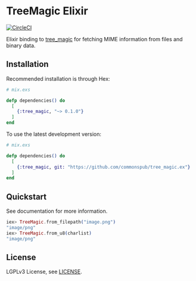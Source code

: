 # TreeMagic Elixir

[![CircleCI](https://circleci.com/gh/antoniskalou/tree_magic.ex.svg?style=svg)](https://circleci.com/gh/antoniskalou/tree_magic.ex)

Elixir binding to [tree_magic](https://github.com/aahancoc/tree_magic) for fetching 
MIME information from files and binary data.

## Installation

Recommended installation is through Hex:

```elixir
# mix.exs

defp dependencies() do
  [
    {:tree_magic, "~> 0.1.0"}
  ]
end
```

To use the latest development version:

```elixir
# mix.exs

defp dependencies() do
  [
    {:tree_magic, git: "https://github.com/commonspub/tree_magic.ex"}
  ]
end
```

## Quickstart

See documentation for more information.

```elixir
iex> TreeMagic.from_filepath("image.png")
"image/png"
iex> TreeMagic.from_u8(charlist)
"image/png"
```

## License

LGPLv3 License, see [LICENSE](LICENSE).
